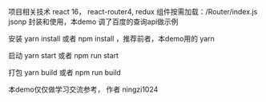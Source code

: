项目相关技术 react 16， react-router4, redux
组件按需加载：/Router/index.js
jsonp 封装和使用，本demo 调了百度的查询api做示例


安装 
yarn install  或者 npm install ，推荐前者，本demo用的 yarn

启动
yarn start  或者 npm run start  

打包
yarn build  或者 npm run build


本demo仅仅做学习交流参考，
作者 ningzi1024